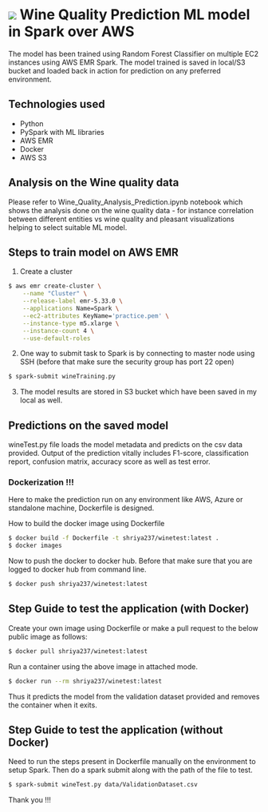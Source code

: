 # <a href="https://www.docker.com/" title="Docker"><img src="icons/docker.png" /></a> Wine Quality Prediction ML model in Spark over AWS

The model has been trained using Random Forest Classifier on multiple EC2 instances using AWS EMR Spark. The model trained is saved in local/S3 bucket and loaded back in action for prediction on any preferred environment.

## Technologies used

 * Python
 * PySpark with ML libraries
 * AWS EMR
 * Docker
 * AWS S3
  

## Analysis on the Wine quality data

Please refer to Wine_Quality_Analysis_Prediction.ipynb notebook which shows the analysis done on the wine quality data - for instance correlation between different entities vs wine quality and pleasant visualizations helping to select suitable ML model.

## Steps to train model on AWS EMR

1) Create a cluster

```bash
$ aws emr create-cluster \
    --name "Cluster" \
    --release-label emr-5.33.0 \
    --applications Name=Spark \
    --ec2-attributes KeyName='practice.pem' \
    --instance-type m5.xlarge \
    --instance-count 4 \
    --use-default-roles
```

2) One way to submit task to Spark is by connecting to master node using SSH (before that make sure the security group has port 22 open)

```bash
$ spark-submit wineTraining.py 
```
						
3) The model results are stored in S3 bucket which have been saved in my local as well.

## Predictions on the saved model  

wineTest.py file loads the model metadata and predicts on the csv data provided. Output of the prediction vitally includes F1-score, classification report, confusion matrix, accuracy score as well as test error.

### Dockerization !!!

Here to make the prediction run on any environment like AWS, Azure or standalone machine, Dockerfile is designed.

How to build the docker image using Dockerfile

```bash
$ docker build -f Dockerfile -t shriya237/winetest:latest .
$ docker images
```

Now to push the docker to docker hub. Before that make sure that you are logged to docker hub from command line.

```bash
$ docker push shriya237/winetest:latest
```

## Step Guide to test the application (with Docker)

Create your own image using Dockerfile or make a pull request to the below public image as follows:

```bash
$ docker pull shriya237/winetest:latest
```

Run a container using the above image in attached mode.

```bash
$ docker run --rm shriya237/winetest:latest
```

Thus it predicts the model from the validation dataset provided and removes the container when it exits.


## Step Guide to test the application (without Docker)

Need to run the steps present in Dockerfile manually on the environment to setup Spark. Then do a spark submit along with the path of the file to test.

```bash
$ spark-submit wineTest.py data/ValidationDataset.csv
```

Thank you !!!